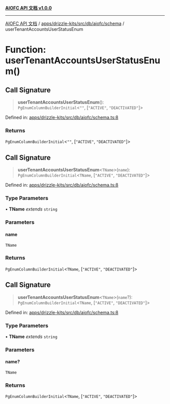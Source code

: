 [**AIOFC API 文档 v1.0.0**](../../../../../../../README.md)

***

[AIOFC API 文档](../../../../../../../modules.md) / [apps/drizzle-kits/src/db/aiofc/schema](../README.md) / userTenantAccountsUserStatusEnum

# Function: userTenantAccountsUserStatusEnum()

## Call Signature

> **userTenantAccountsUserStatusEnum**(): `PgEnumColumnBuilderInitial`\<`""`, \[`"ACTIVE"`, `"DEACTIVATED"`\]\>

Defined in: [apps/drizzle-kits/src/db/aiofc/schema.ts:8](https://github.com/aiofc-nx/aiofc-server-20250113/blob/c42968e9d610c830827b0ce80268360670d99c8b/apps/drizzle-kits/src/db/aiofc/schema.ts#L8)

### Returns

`PgEnumColumnBuilderInitial`\<`""`, \[`"ACTIVE"`, `"DEACTIVATED"`\]\>

## Call Signature

> **userTenantAccountsUserStatusEnum**\<`TName`\>(`name`): `PgEnumColumnBuilderInitial`\<`TName`, \[`"ACTIVE"`, `"DEACTIVATED"`\]\>

Defined in: [apps/drizzle-kits/src/db/aiofc/schema.ts:8](https://github.com/aiofc-nx/aiofc-server-20250113/blob/c42968e9d610c830827b0ce80268360670d99c8b/apps/drizzle-kits/src/db/aiofc/schema.ts#L8)

### Type Parameters

• **TName** *extends* `string`

### Parameters

#### name

`TName`

### Returns

`PgEnumColumnBuilderInitial`\<`TName`, \[`"ACTIVE"`, `"DEACTIVATED"`\]\>

## Call Signature

> **userTenantAccountsUserStatusEnum**\<`TName`\>(`name`?): `PgEnumColumnBuilderInitial`\<`TName`, \[`"ACTIVE"`, `"DEACTIVATED"`\]\>

Defined in: [apps/drizzle-kits/src/db/aiofc/schema.ts:8](https://github.com/aiofc-nx/aiofc-server-20250113/blob/c42968e9d610c830827b0ce80268360670d99c8b/apps/drizzle-kits/src/db/aiofc/schema.ts#L8)

### Type Parameters

• **TName** *extends* `string`

### Parameters

#### name?

`TName`

### Returns

`PgEnumColumnBuilderInitial`\<`TName`, \[`"ACTIVE"`, `"DEACTIVATED"`\]\>

